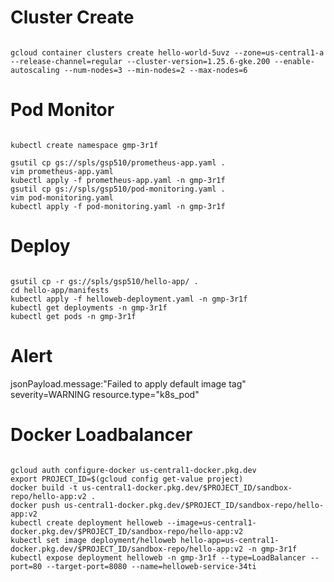 # Cluster Create

<code>
gcloud container clusters create hello-world-5uvz --zone=us-central1-a --release-channel=regular --cluster-version=1.25.6-gke.200 --enable-autoscaling --num-nodes=3 --min-nodes=2 --max-nodes=6
</code>

# Pod Monitor

<code>
kubectl create namespace gmp-3r1f<br>
gsutil cp gs://spls/gsp510/prometheus-app.yaml . 
vim prometheus-app.yaml 
kubectl apply -f prometheus-app.yaml -n gmp-3r1f
gsutil cp gs://spls/gsp510/pod-monitoring.yaml . 
vim pod-monitoring.yaml 
kubectl apply -f pod-monitoring.yaml -n gmp-3r1f 
</code>

# Deploy
<code>
gsutil cp -r gs://spls/gsp510/hello-app/ .
cd hello-app/manifests
kubectl apply -f helloweb-deployment.yaml -n gmp-3r1f 
kubectl get deployments -n gmp-3r1f
kubectl get pods -n gmp-3r1f
</code>

# Alert
jsonPayload.message:"Failed to apply default image tag"
severity=WARNING
resource.type="k8s_pod"

# Docker Loadbalancer

<code>
gcloud auth configure-docker us-central1-docker.pkg.dev
export PROJECT_ID=$(gcloud config get-value project)
docker build -t us-central1-docker.pkg.dev/$PROJECT_ID/sandbox-repo/hello-app:v2 .
docker push us-central1-docker.pkg.dev/$PROJECT_ID/sandbox-repo/hello-app:v2
kubectl create deployment helloweb --image=us-central1-docker.pkg.dev/$PROJECT_ID/sandbox-repo/hello-app:v2
kubectl set image deployment/helloweb hello-app=us-central1-docker.pkg.dev/$PROJECT_ID/sandbox-repo/hello-app:v2 -n gmp-3r1f
kubectl expose deployment helloweb -n gmp-3r1f --type=LoadBalancer --port=80 --target-port=8080 --name=helloweb-service-34ti
</code>




